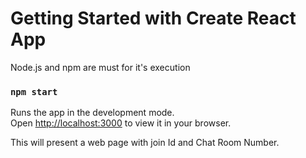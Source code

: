 # Getting Started with Create React App
Node.js and npm are must for it's execution
### `npm start`

Runs the app in the development mode.\
Open [http://localhost:3000](http://localhost:3000) to view it in your browser.

This will present a web page with join Id and Chat Room Number.

